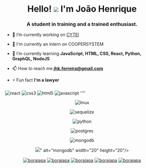 <h1 align="center">Hello! <img src="https://raw.githubusercontent.com/kaueMarques/kaueMarques/master/hi.gif" width="30px"> I'm João Henrique</h1>
<h3 align="center">A student in training and a trained enthusiast.</h3>

- 🔭 I’m currently working on [CYTEI](https://github.com/cytei)
 
- 🔭 I'm currently an intern on COOPERSYSTEM

- 🌱 I’m currently learning **JavaScript, HTML, CSS, React, Python, GraphQL, NodeJS**

- 📫 How to reach me **jhk.ferreira@gmail.com**

- ⚡ Fun fact **I'm a lawyer**

<p align="left">
<img src="https://icongr.am/devicon/react-original.svg?size=128&color=currentColor" alt="react" width="20" height="20"/>
<img src="https://icongr.am/devicon/css3-original.svg?size=128&color=currentColor" alt="css3"  width="20" height="20"/>
<img src="https://icongr.am/devicon/html5-original.svg?size=128&color=currentColor" alt="html5"  width="20" height="20"/>
<img src="https://icongr.am/devicon/javascript-original.svg?size=128&color=currentColor" alt="javascript" width="20" height="20"/>
<img src="https://raw.githubusercontent.com/devicons/devicon/master/icons/nodejs/nodejs-original-wordmark.svg" alt="nodejs" width="20" height="20"/></p><p align="center">
<img src="https://icongr.am/devicon/linux-plain.svg?size=128&color=currentColor" alt="linux" width="20" height="20"/></p><p align="center">
<img src="https://icongr.am/devicon/sequelize-original.svg?size=128&color=currentColor" alt="sequelize" width="20" height="20"/></p><p align="center">
<img src="https://icongr.am/devicon/python-original.svg?size=128&color=currentColor" alt="python" width="20" height="20"/></p><p align="center">
<img src="https://icongr.am/devicon/postgresql-original.svg?size=128&color=currentColor" alt="postgres" width="20" height="20"/></p><p align="center">
<img src="https://icongr.am/devicon/mongodb-original.svg?size=128&color=currentColor" alt="mongodb" width="20" height="20"/></p><p align="center">
<img src="<svg role="img" viewBox="0 0 24 24" xmlns="http://www.w3.org/2000/svg"><title>GraphQL</title><path d="M12.002 0a2.138 2.138 0 1 0 0 4.277 2.138 2.138 0 1 0 0-4.277zm8.54 4.931a2.138 2.138 0 1 0 0 4.277 2.138 2.138 0 1 0 0-4.277zm0 9.862a2.138 2.138 0 1 0 0 4.277 2.138 2.138 0 1 0 0-4.277zm-8.54 4.931a2.138 2.138 0 1 0 0 4.276 2.138 2.138 0 1 0 0-4.276zm-8.542-4.93a2.138 2.138 0 1 0 0 4.276 2.138 2.138 0 1 0 0-4.277zm0-9.863a2.138 2.138 0 1 0 0 4.277 2.138 2.138 0 1 0 0-4.277zm8.542-3.378L2.953 6.777v10.448l9.049 5.224 9.047-5.224V6.777zm0 1.601 7.66 13.27H4.34zm-1.387.371L3.97 15.037V7.363zm2.774 0 6.646 3.838v7.674zM5.355 17.44h13.293l-6.646 3.836z"/></svg>" alt="mongodb" width="20" height="20"/></p><p align="center">
</p>

<p align="center">
<a href="https://codepen.io/borajapa" target="blank"><img align="center" src="https://cdn.jsdelivr.net/npm/simple-icons@3.0.1/icons/codepen.svg" alt="borajapa" height="30" width="30" /></a>
<a href="https://twitter.com/borajapa" target="blank"><img align="center" src="https://cdn.jsdelivr.net/npm/simple-icons@3.0.1/icons/twitter.svg" alt="borajapa" height="30" width="30" /></a>
<a href="https://www.linkedin.com/in/ferreirajoaoh/" target="blank"><img align="center" src="https://cdn.jsdelivr.net/npm/simple-icons@3.0.1/icons/linkedin.svg" alt="borajapa" height="30" width="30" /></a>
<a href="https://www.fb.com/eiborajapa" target="blank"><img align="center" src="https://cdn.jsdelivr.net/npm/simple-icons@3.0.1/icons/facebook.svg" alt="borajapa" height="30" width="30" /></a>
<a href="https://www.instagram.com/_borajapa/" target="blank"><img align="center" src="https://cdn.jsdelivr.net/npm/simple-icons@3.0.1/icons/instagram.svg" alt="borajapa" height="30" width="30" /></a>
</p>

<!--
**borajapa/borajapa** is a ✨ _special_ ✨ repository because its `README.md` (this file) appears on your GitHub profile.

Here are some ideas to get you started:

- 🔭 I’m currently working on ...
- 🌱 I’m currently learning ...
- 👯 I’m looking to collaborate on ...
- 🤔 I’m looking for help with ...
- 💬 Ask me about ...
- 📫 How to reach me: ...
- 😄 Pronouns: ...
- ⚡ Fun fact: ...
- 👨‍💻 All of my projects are available at [mayk.brito.net.br](https://mayk.brito.net.br)
-->
